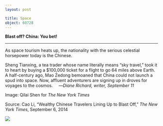 ```yaml
---
layout: post

title: Space
object: 60728
---
```

**Blast off? China: You bet!**

****

As space tourism heats up, the nationality with the serious celestial horsepower today is the Chinese.

Sheng Tianxing, a tea trader whose name literally means “sky travel,” took it to heart by buying a \$100,000 ticket for a flight to go 64 miles above Earth. A half-century ago, Mao Zedong bemoaned that China could not launch a spud into space. Now, affluent adventurers are signing up in droves for voyages to the cosmos.     —*Diane Richard, writer, September 11*

Image: Qilai Shen for *The New York Times*

Source: Cao Li, “Wealthy Chinese Travelers Lining Up to Blast Off,” *The New York Times*, September 6, 2014

![]({{siteurl.base}}/images/14-09-11_2002.45_SpaceTravEDIT-1.jpeg)
